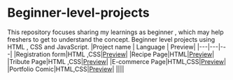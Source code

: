 # Beginner-level-projects
This repository focuses sharing my learnings as beginner , which may help freshers to get to understand the concept.
Beginner level projects using HTML , CSS and JavaScript.
|Project name | Language | Preview|
|---|---|---|
|Registration form|HTML ,CSS|[Preview](https://raw.githack.com/Mehfila-Parkkulthil/Beginner-level-projects/refs/heads/main/Registration%20Form/index.html)|
|Recipe Page|HTML|[Preview](https://raw.githack.com/Mehfila-Parkkulthil/Beginner-level-projects/refs/heads/main/Recipe%20page%20-1/index.html)|
|Tribute Page|HTML ,CSS|[Preview](https://raw.githack.com/Mehfila-Parkkulthil/Beginner-level-projects/refs/heads/main/Tribute%20page-2/index.html)|
|E-commerce Page|HTML,CSS|[Preview](https://raw.githack.com/Mehfila-Parkkulthil/Beginner-level-projects/refs/heads/main/E-commerce%20arrival%20page-3/index.html)|
|Portfolio Comic|HTML,CSS|[Preview](https://raw.githack.com/Mehfila-Parkkulthil/Beginner-level-projects/refs/heads/main/Portfolio%20comic%20-5/index.html)|
||||
